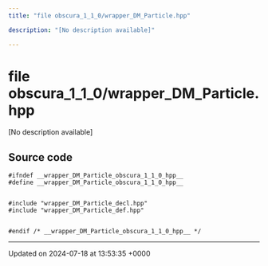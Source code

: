 ```yaml
---
title: "file obscura_1_1_0/wrapper_DM_Particle.hpp"

description: "[No description available]"

---
```


# file obscura_1_1_0/wrapper_DM_Particle.hpp

[No description available]




## Source code

```
#ifndef __wrapper_DM_Particle_obscura_1_1_0_hpp__
#define __wrapper_DM_Particle_obscura_1_1_0_hpp__


#include "wrapper_DM_Particle_decl.hpp"
#include "wrapper_DM_Particle_def.hpp"


#endif /* __wrapper_DM_Particle_obscura_1_1_0_hpp__ */
```


-------------------------------

Updated on 2024-07-18 at 13:53:35 +0000
